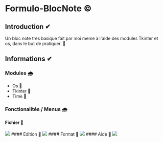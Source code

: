 # Formulo-BlocNote ©

## Introduction ✔
Un bloc note très basique fait par moi meme à l'aide des modules Tkinter et os, dans le but de pratiquer. 👀


## Informations ✔
### Modules 🌧
- Os 🚩
- Tkinter 🚩
- Time 🚩
### Fonctionalités / Menus 🌧
#### Fichier 📄
<img src="https://zupimages.net/up/22/05/w9v8.png">
#### Edition 📄
<img src="https://zupimages.net/up/22/05/evsj.png">
#### Format 📄
<img src="https://zupimages.net/up/22/05/4sfw.png">
#### Aide 📄
<img src="https://zupimages.net/up/22/05/g0yt.png">

